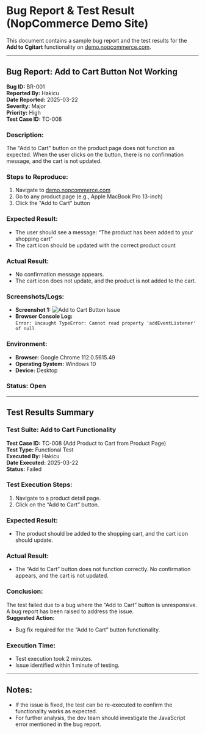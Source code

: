 #  Bug Report & Test Result (NopCommerce Demo Site)

This document contains a sample bug report and the test results for the **Add to Cgitart** functionality on [demo.nopcommerce.com](https://demo.nopcommerce.com).

---

##  Bug Report: Add to Cart Button Not Working

**Bug ID:** BR-001  
**Reported By:** Hakicu  
**Date Reported:** 2025-03-22  
**Severity:** Major  
**Priority:** High  
**Test Case ID:** TC-008  

### **Description:**
The "Add to Cart" button on the product page does not function as expected. When the user clicks on the button, there is no confirmation message, and the cart is not updated.

### **Steps to Reproduce:**
1. Navigate to [demo.nopcommerce.com](https://demo.nopcommerce.com)  
2. Go to any product page (e.g., Apple MacBook Pro 13-inch)  
3. Click the "Add to Cart" button  

### **Expected Result:**
- The user should see a message: “The product has been added to your shopping cart”
- The cart icon should be updated with the correct product count  

### **Actual Result:**
- No confirmation message appears.
- The cart icon does not update, and the product is not added to the cart.

### **Screenshots/Logs:**
- **Screenshot 1:** ![Add to Cart Button Issue](link-to-screenshot)
- **Browser Console Log:**  
  `Error: Uncaught TypeError: Cannot read property 'addEventListener' of null`

### **Environment:**
- **Browser:** Google Chrome 112.0.5615.49  
- **Operating System:** Windows 10  
- **Device:** Desktop  

### **Status:** Open

---

##  Test Results Summary

### **Test Suite:** Add to Cart Functionality  
**Test Case ID:** TC-008 (Add Product to Cart from Product Page)  
**Test Type:** Functional Test  
**Executed By:** Hakicu  
**Date Executed:** 2025-03-22  
**Status:** Failed  

### **Test Execution Steps:**
1. Navigate to a product detail page.  
2. Click on the “Add to Cart” button.  

### **Expected Result:**  
- The product should be added to the shopping cart, and the cart icon should update.  

### **Actual Result:**  
- The “Add to Cart” button does not function correctly. No confirmation appears, and the cart is not updated.

### **Conclusion:**
The test failed due to a bug where the “Add to Cart” button is unresponsive. A bug report has been raised to address the issue.  
**Suggested Action:**  
- Bug fix required for the “Add to Cart” button functionality.

### **Execution Time:**  
- Test execution took 2 minutes.  
- Issue identified within 1 minute of testing.

---

##  Notes:
- If the issue is fixed, the test can be re-executed to confirm the functionality works as expected.
- For further analysis, the dev team should investigate the JavaScript error mentioned in the bug report.


